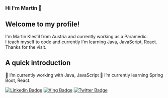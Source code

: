### Hi I'm Martin 👋

## Welcome to my profile!
I'm Martin Klestil from Austria and currently working as a Paramedic. <br>
I teach myself to code and currently I'm learning Java, JavaScript, React.<br>
Thanks for the visit.

## A quick introduction
🔭 I’m currently working with Java, JavaScript
🌱 I’m currently learning Spring Boot, React.


[![Linkedin Badge](https://img.shields.io/badge/-martinklestil-blue?style=flat&logo=Linkedin&logoColor=white&link=https://www.linkedin.com/in/martin-klestil/)](https://www.linkedin.com/in/martin-klestil/)
[![Xing Badge](https://img.shields.io/badge/-MartinKlestil-green?style=flat&labelColor=green&logo=xing&logoColor=white&link=https://www.xing.com/profile/Martin_Klestil2)](https://www.xing.com/profile/Martin_Klestil2)
[![Twitter Badge](https://img.shields.io/badge/-@MKlestil-blue?style=flat&labelColor=1ca0f1&logo=twitter&logoColor=white&link=https://twitter.com/MKlestil)](https://twitter.com/MKlestil)



<!--
**mklestil/mklestil** is a ✨ _special_ ✨ repository because its `README.md` (this file) appears on your GitHub profile.

Here are some ideas to get you started:

- 🔭 I’m currently working on ...
- 🌱 I’m currently learning ...
- 👯 I’m looking to collaborate on ...
- 🤔 I’m looking for help with ...
- 💬 Ask me about ...
- 📫 How to reach me: ...
- 😄 Pronouns: ...
- ⚡ Fun fact: ...
-->

